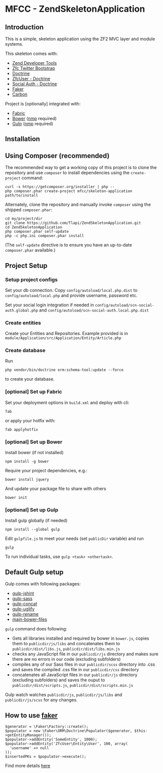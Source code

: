 MFCC - ZendSkeletonApplication
=======================

Introduction
------------
This is a simple, skeleton application using the ZF2 MVC layer and module
systems.

This skeleton comes with:

* [Zend Developer Tools](https://github.com/zendframework/ZendDeveloperTools)
* [Zfc Twitter Bootstrap](https://github.com/mwillbanks/ZfcTwitterBootstrap)
* [Doctrine](http://www.doctrine-project.org/)
* [ZfcUser - Doctrine](https://github.com/ZF-Commons/ZfcUser)
* [Social Auth - Doctrine](https://github.com/SocalNick/ScnSocialAuth)
* [Faker](https://github.com/fzaninotto/Faker)
* [Carbon](https://github.com/briannesbitt/Carbon)

Project is [optionally] integrated with:
* [Fabric](http://www.fabfile.org/)
* [Bower](http://bower.io/) ([nmp](https://www.npmjs.org/) required)
* [Gulp](http://gulpjs.com/) ([nmp](https://www.npmjs.org/) required)


Installation
------------

Using Composer (recommended)
----------------------------
The recommended way to get a working copy of this project is to clone the repository
and use `composer` to install dependencies using the `create-project` command:

    curl -s https://getcomposer.org/installer | php --
    php composer.phar create-project mfcc/skeleton-application path/to/install

Alternately, clone the repository and manually invoke `composer` using the shipped
`composer.phar`:

    cd my/project/dir
    git clone https://github.com/Tlapi/ZendSkeletonApplication.git
    cd ZendSkeletonApplication
    php composer.phar self-update
    php -c php.ini composer.phar install

(The `self-update` directive is to ensure you have an up-to-date `composer.phar`
available.)

Project Setup
----------------

### Setup project configs

Set your db connection. Copy `config/autoload/local.php.dist` to `config/autoload/local.php` and provide username, password etc.

Set your social login integration if needed in `config/autoload/scn-social-auth.global.php` and `config/autoload/scn-social-auth.local.php.dist`

### Create entities

Create your Entities and Repositories. Example provided is in `module/Application/src/Application/Entity/Article.php`

### Create database

Run 
```
php vendor/bin/doctrine orm:schema-tool:update --force
``` 
to create your database.

### [optional] Set up Fabric

Set your deployment options in `build.xml` and deploy with cli: 
```
fab
``` 
or apply your hotfix with: 
```
fab applyhotfix
```

### [optional] Set up Bower

Install bower (if not installed)
```
npm install -g bower
```

Require your project dependencies, e.g.:
```
bower install jquery
```

And update your package file to share with others
```
bower init
```

### [optional] Set up Gulp

Install gulp globally (if needed)
```
npm install --global gulp
```
Edit `gulpfile.js` to meet your needs (set `publicDir` variable) and run
```
gulp
```

To run individual tasks, use `gulp <task> <othertask>`.

Default Gulp setup
----------------------------------

Gulp comes with following packages:
* [gulp-jshint](https://www.npmjs.org/package/gulp-jshint)
* [gulp-sass](https://www.npmjs.org/package/gulp-sass)
* [gulp-concat](https://www.npmjs.org/package/gulp-concat)
* [gulp-uglify](https://www.npmjs.org/package/gulp-uglify)
* [gulp-rename](https://www.npmjs.org/package/gulp-rename)
* [main-bower-files](https://www.npmjs.org/package/main-bower-files)

`gulp` command does following:
* Gets all libraries installed and required by bower in `bower.js`, copies them to `publicdir/js/libs` and concatenates them to `publicdir/dist/libs.js`, `publicdir/dist/libs.min.js`
* checks any JavaScript file in our `publicdir/js` directory and makes sure there are no errors in our code (excluding subfolders)
* compiles any of our Sass files in our `publicdir/scss` directory into .css and saves the compiled .css file in our `publicdir/css` directory
* concatenates all JavaScript files in our `publicdir/js` directory (excluding subfolders) and saves the ouput to `publicdir/dist/scripts.js`, `publicdir/dist/scripts.min.js`

Gulp watch watches `publicdir/js`, `publicdir/js/libs` and `publicdir/js/scss` for any changes.

How to use [faker](https://github.com/fzaninotto/Faker)
----------------------------------
```
$generator = \Faker\Factory::create();
$populator = new \Faker\ORM\Doctrine\Populator($generator, $this->getEntityManager());
$populator->addEntity('SomeEntity', 1000);
$populator->addEntity('ZfcUser\Entity\User', 100, array(
  'username' => null
));
$insertedPKs = $populator->execute();
```

Find more details [here](https://github.com/fzaninotto/Faker)

